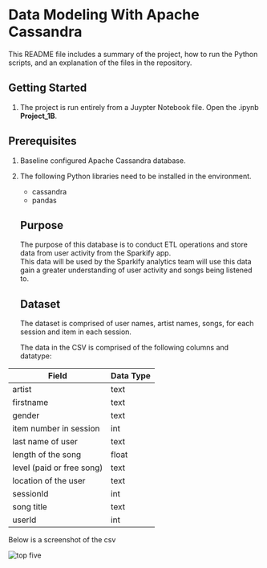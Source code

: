 # Data Modeling With Apache Cassandra

 This README file includes a summary of the project, how to run the Python scripts, and an explanation of the files in the repository.

 ## Getting Started
1.  The project is run entirely from a Juypter Notebook file.  Open the .ipynb **Project_1B**.

## Prerequisites
1.  Baseline configured Apache Cassandra database.

2.  The following Python libraries need to be installed in the environment.
    * cassandra
    * pandas

    ## Purpose
    The purpose of this database is to conduct ETL operations and store data from user activity from the Sparkify app.  
    This data will be used by the Sparkify analytics team will use this data gain a greater understanding of user activity and songs being listened to.

    ## Dataset

    The dataset is comprised of user names, artist names, songs, for each session and item in each session.

    The data in the CSV is comprised of the following columns and datatype:

| Field                     | Data Type  |
 |------------------------  | ---------- |
| artist                    | text       |
| firstname                 | text       |
| gender                    | text       |
| item number in session    | int        |
| last name of user         | text       |
| length of the song        | float      |
| level (paid or free song) | text       |
| location of the user      | text       |
| sessionId                 | int        |
| song title                | text       |
| userId                    | int        |

Below is a screenshot of the csv

![top five](./images/image_event_datafile_new.jpg)
